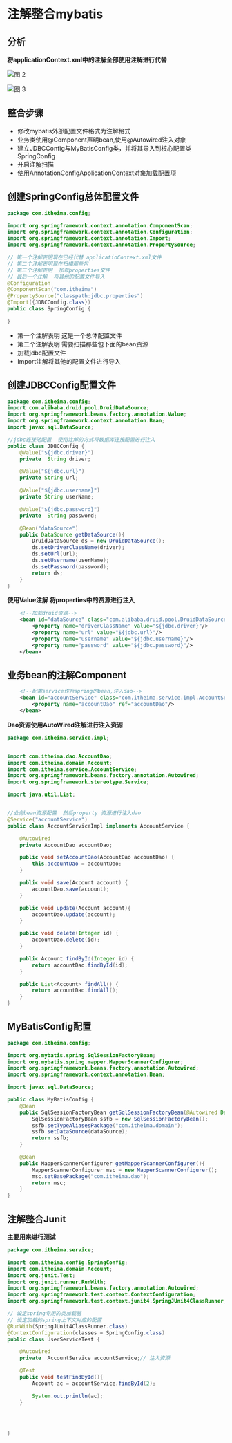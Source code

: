 # 注解整合mybatis

## 分析

**将applicationContext.xml中的注解全部使用注解进行代替**

 ![图 2](../images/733e268137e587fff779d44f355d6707404903f1d31afbf57eaf74c44c273431.png)  


![图 3](../images/936e3b6240e67d59243ed9f49c375c1287ecadfd570994579c1d1220767127d5.png)  


## 整合步骤

* 修改mybatis外部配置文件格式为注解格式
* 业务类使用@Component声明bean,使用@Autowired注入对象
* 建立JDBCConfig与MyBatisConfig类，并将其导入到核心配置类SpringConfig
* 开启注解扫描
* 使用AnnotationConfigApplicationContext对象加载配置项



## 创建SpringConfig总体配置文件

```java
package com.itheima.config;

import org.springframework.context.annotation.ComponentScan;
import org.springframework.context.annotation.Configuration;
import org.springframework.context.annotation.Import;
import org.springframework.context.annotation.PropertySource;

// 第一个注解表明现在已经代替 applicatioContext.xml文件
// 第二个注解表明现在扫描那些包
// 第三个注解表明  加载properties文件
// 最后一个注解  将其他的配置文件导入
@Configuration
@ComponentScan("com.itheima")
@PropertySource("classpath:jdbc.properties")
@Import({JDBCConfig.class})
public class SpringConfig {

}
```


* 第一个注解表明 这是一个总体配置文件
* 第二个注解表明 需要扫描那些包下面的bean资源
* 加载jdbc配置文件
* Import注解将其他的配置文件进行导入

## 创建JDBCConfig配置文件

```java
package com.itheima.config;
import com.alibaba.druid.pool.DruidDataSource;
import org.springframework.beans.factory.annotation.Value;
import org.springframework.context.annotation.Bean;
import javax.sql.DataSource;

//jdbc连接池配置  使用注解的方式将数据库连接配置进行注入
public class JDBCConfig {
    @Value("${jdbc.driver}")
    private  String driver;

    @Value("${jdbc.url}")
    private String url;

    @Value("${jdbc.username}")
    private String userName;

    @Value("${jdbc.password}")
    private  String password;

    @Bean("dataSource")
    public DataSource getDataSource(){
        DruidDataSource ds = new DruidDataSource();
        ds.setDriverClassName(driver);
        ds.setUrl(url);
        ds.setUsername(userName);
        ds.setPassword(password);
        return ds;
    }
}
```

**使用Value注解 将properties中的资源进行注入**

```xml
    <!--加载druid资源-->
    <bean id="dataSource" class="com.alibaba.druid.pool.DruidDataSource">
        <property name="driverClassName" value="${jdbc.driver}"/>
        <property name="url" value="${jdbc.url}"/>
        <property name="username" value="${jdbc.username}"/>
        <property name="password" value="${jdbc.password}"/>
    </bean>
```

## 业务bean的注解Component


```xml
    <!--配置service作为spring的bean,注入dao-->
    <bean id="accountService" class="com.itheima.service.impl.AccountServiceImpl">
        <property name="accountDao" ref="accountDao"/>
    </bean>

```

**Dao资源使用AutoWired注解进行注入资源**


```java
package com.itheima.service.impl;


import com.itheima.dao.AccountDao;
import com.itheima.domain.Account;
import com.itheima.service.AccountService;
import org.springframework.beans.factory.annotation.Autowired;
import org.springframework.stereotype.Service;

import java.util.List;


//业务bean资源配置  然后property 资源进行注入dao
@Service("accountService")
public class AccountServiceImpl implements AccountService {

    @Autowired
    private AccountDao accountDao;

    public void setAccountDao(AccountDao accountDao) {
        this.accountDao = accountDao;
    }

    public void save(Account account) {
        accountDao.save(account);
    }

    public void update(Account account){
        accountDao.update(account);
    }

    public void delete(Integer id) {
        accountDao.delete(id);
    }

    public Account findById(Integer id) {
        return accountDao.findById(id);
    }

    public List<Account> findAll() {
        return accountDao.findAll();
    }
}


```



## MyBatisConfig配置 

```java
package com.itheima.config;

import org.mybatis.spring.SqlSessionFactoryBean;
import org.mybatis.spring.mapper.MapperScannerConfigurer;
import org.springframework.beans.factory.annotation.Autowired;
import org.springframework.context.annotation.Bean;

import javax.sql.DataSource;

public class MyBatisConfig {
    @Bean
    public SqlSessionFactoryBean getSqlSessionFactoryBean(@Autowired DataSource dataSource){
        SqlSessionFactoryBean ssfb = new SqlSessionFactoryBean();
        ssfb.setTypeAliasesPackage("com.itheima.domain");
        ssfb.setDataSource(dataSource);
        return ssfb;
    }

    @Bean
    public MapperScannerConfigurer getMapperScannerConfigurer(){
        MapperScannerConfigurer msc = new MapperScannerConfigurer();
        msc.setBasePackage("com.itheima.dao");
        return msc;
    }
}

```




## 注解整合Junit


**主要用来进行测试**
```java
package com.itheima.service;

import com.itheima.config.SpringConfig;
import com.itheima.domain.Account;
import org.junit.Test;
import org.junit.runner.RunWith;
import org.springframework.beans.factory.annotation.Autowired;
import org.springframework.test.context.ContextConfiguration;
import org.springframework.test.context.junit4.SpringJUnit4ClassRunner;

// 设定spring专用的类加载器
// 设定加载的spring上下文对应的配置
@RunWith(SpringJUnit4ClassRunner.class)
@ContextConfiguration(classes = SpringConfig.class)
public class UserServiceTest {

    @Autowired
    private  AccountService accountService;// 注入资源

    @Test
    public void testFindById(){
        Account ac = accountService.findById(2);

        System.out.println(ac);
    }




}


```
